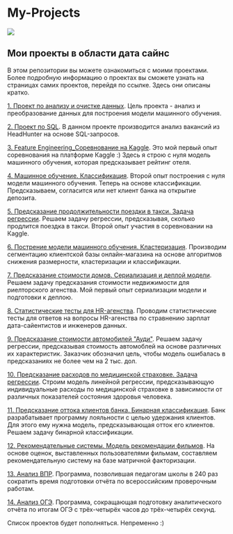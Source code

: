 # My-Projects

<img src = 'https://iemlabs.com/wp-content/uploads/2021/06/Data-Science-with-Python-and-R-Training-2048x1448.jpg'>

## Мои проекты в области дата сайнс

В этом репозитории вы можете ознакомиться с моими проектами. Более подробную информацию о проектах вы сможете узнать на страницах самих проектов, перейдя по ссылке. Здесь они описаны кратко.

[1. Проект по анализу и очистке данных](https://github.com/MorozovOV/My-Projects/tree/master/Проект%20по%20анализу%20и%20очистке%20данных). Цель проекта -  анализ и преобразование данных для построения модели машинного обучения.

[2. Проект по SQL](https://github.com/MorozovOV/My-Projects/tree/master/Проект%20по%20SQL). В данном проекте производится анализ вакансий из HeadHunter на основе SQL-запросов.

[3. Feature Engineering_Соревнование на Kaggle](https://github.com/MorozovOV/My-Projects/tree/master/Feature%20Engineering_Соревнование%20на%20Kaeggle). Это мой первый опыт соревнования на платформе Кaggle :) Здесь я строю с нуля модель машинного обучения, которая предсказывает рейтинг отеля.

[4. Машинное обучение. Классификация](https://github.com/MorozovOV/My-Projects/tree/master/Машинное%20обучение.%20Классификация). Второй опыт построения с нуля модели машинного обучения. Теперь на основе классификации. Предсказываем, согласится или нет клиент банка на открытие депозита.

[5. Предсказание продолжительности поездки в такси. Задача регрессии](https://github.com/MorozovOV/My-Projects/tree/master/Проект%20по%20линейной%20регрессии). Решаем задачу регрессии, предсказывая, сколько продлится поездка в такси. Второй опыт участия в соревновании на Кaggle.

[6. Пострение модели машинного обучения. Кластеризация](https://github.com/MorozovOV/My-Projects/tree/master/Проект%20по%20кластеризации). Производим сегментацию клиентской базы онлайн-магазина на основе алгоритмов снижения размерности, кластеризации и классификации.

[7. Предсказание стоимости домов. Сериализация и деплой модели](https://github.com/MorozovOV/My-Projects/blob/master/Предсказание%20стоимости%20домов/README.md). Решаем задачу предсказания стоимости недвижимости для риелторского агенства. Мой первый опыт сериализации модели и подготовки к деплою.

[8. Статистические тесты для HR-агенства](https://github.com/MorozovOV/My-Projects/tree/master/Статистические%20тесты). Проводим статистические тесты для ответов на вопросы HR-агенства по стравнению зарплат дата-сайентистов и инженеров данных.

[9. Предсказание стоимости автомобилей "Ауди"](https://github.com/MorozovOV/My-Projects/blob/master/Предсказание%20стоимости%20автомобилей%20%22Ауди%22.%20Регрессия/README.md#Оглавление). Решаем задачу регрессии, предсказывая стоимость автомоблей на основе различных их характеристик. Заказчик обозначил цель, чтобы модель ошибалась в предсказаниях не более чем на 2 тыс. дол.

[10. Предсказание расходов по медицинской страховке. Задача регрессии](https://github.com/MorozovOV/My-Projects/blob/master/Предсказание%20расходов%20по%20медицинской%20страховке/README.md). Строим модель линейной регрессии, предсказывающую индивидуальные расходы по медицинской страховке в зависимости от различных показателей состояния здоровья человека.

[11. Предсказание оттока клиентов банка. Бинарная классификация](https://github.com/MorozovOV/My-Projects/blob/master/Предсказание%20оттока%20клиентов%20банка/README.md). Банк разрабатывает программу лояльности с целью удержания клиентов. Для этого ему нужна модель, предсказывающая отток его клиентов. Решаем задачу бинарной классификации.

[12. Рекомендательные системы. Модель рекомендации фильмов](https://github.com/MorozovOV/My-Projects/blob/master/Модель%20рекомендации%20фильмов.%20Матричная%20факторизация/README.md). На основе оценок, выставленных пользователями фильмам, составляем рекомендательную систему на базе матричной факторизации.

[13. Анализ ВПР](https://github.com/MorozovOV/VPR_analyse/blob/master/README.md). Программа, позволившая педагогам школы в 240 раз сократить время подготовки отчёта по всероссийским проверочным работам.

[14. Анализ ОГЭ](https://github.com/MorozovOV/My-Projects/blob/master/Анализ_ОГЭ/README.md). Программа, сокращающая подготовку аналитического отчёта по итогам ОГЭ с трёх-четырёх часов до трёх-четырёх секунд.

Список проектов будет пополняться. Непременно :)
